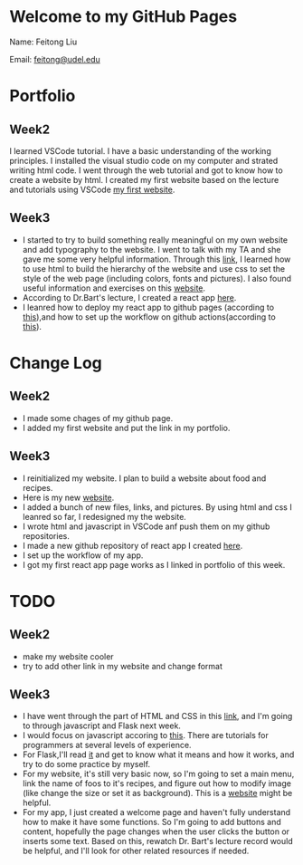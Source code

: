 # Welcome to my GitHub Pages

Name: Feitong Liu

Email: feitong@udel.edu

# Portfolio

## Week2 

I learned VSCode tutorial. I have a basic understanding of the working principles. I installed the visual studio code on my computer and strated writing html code. 
I went through the web tutorial and got to know how to create a website by html.
I created my first website based on the lecture and tutorials using VSCode [my first website](https://lfeitong.github.io/Week2-Web).


## Week3

- I started to try to build something really meaningful on my own website and add typography to the website. I went to talk with my TA and she gave me some very helpful information. Through this [link](https://marksheet.io/css-basics.html), I learned how to use html to build the hierarchy of the website and use css to set the style of the web page (including colors, fonts and pictures). I also found useful information and exercises on this [website](https://www.w3schools.com/css/css_positioning.asp).
- According to Dr.Bart's lecture, I created a react app [here](https://lfeitong.github.io/feitong-app/).
- I leanred how to deploy my react app to github pages (according to [this](https://dev.to/yuribenjamin/how-to-deploy-react-app-in-github-pages-2a1f)),and how to set up the workflow on github actions(according to [this](https://dev.to/dyarleniber/setting-up-a-ci-cd-workflow-on-github-actions-for-a-react-app-with-github-pages-and-codecov-4hnp)).



# Change Log

## Week2 

- I made some chages of my github page.
- I added my first website and put the link in my portfolio.


## Week3

 - I reinitialized my website. I plan to build a website about food and recipes.
 - Here is my new [website](https://lfeitong.github.io/Website-cisc275/).
 - I added a bunch of new files, links, and pictures. By using html and css I leanred so far, I redesigned my the website.
 - I wrote html and javascript in VSCode anf push them on my github repositories. 
 - I made a new github repository of react app I created [here](https://github.com/LFeitong/feitong-app).
 - I set up the workflow of my app.
 - I got my first react app page works as I linked in portfolio of this week.
 
 
 

# TODO 

## Week2

- make my website cooler
- try to add other link in my website and change format


## Week3

- I have went through the part of HTML and CSS in this [link](https://sun.iwu.edu/~mliffito/cs_codex/posts/web-development-basics/), and I'm going to through javascript and Flask next week.
- I would focus on javascript accoring to [this](https://developer.mozilla.org/en-US/docs/Web/JavaScript).  There are tutorials for programmers at several levels of experience.
- For Flask,I'll read [it](https://flask.palletsprojects.com/en/2.0.x/) and get to know what it means and how it works, and try to do some practice by myself.
- For my website, it's still very basic now, so I'm going to set a main menu, link the name of foos to it's recipes, and figure out how to modify image (like change the size or set it as background). This is a [website](https://developer.mozilla.org/en-US/docs/Web/HTML/Global_attributes) might be helpful.
- For my app, I just created a welcome page and haven't fully understand how to make it have some functions. So I'm going to add buttons and content, hopefully the page changes when the user clicks the button or inserts some text. Based on this, rewatch Dr. Bart's lecture record would be helpful, and I'll look for other related resources if needed.



